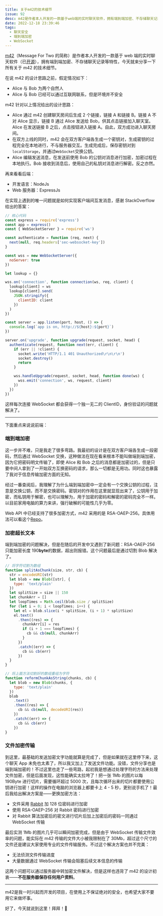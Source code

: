 ```yaml
---
title: 关于m42的技术细节
issue: 92
desc: m42是作者本人开发的一款基于web端的实时聊天软件，拥有端到端加密、不存储聊天记录等特性，今天就来分享一下所有关于m42的技术细节。
date: 2022-12-18 23:39:46
tags:
  - 聊天安全
  - 端到端加密
  - WebSocket
---
```


[m42](https://m42.jw1.dev)（Message For Two 的简称）是作者本人开发的一款基于 web 端的实时聊天软件（已[开源](https://github.com/jw-12138/m42)），拥有端到端加密、不存储聊天记录等特性，今天就来分享一下所有关于 m42 的技术细节。

在说 m42 的设计思路之前，假定情况如下：

- Alice 与 Bob 为两个自然人
- Alice 与 Bob 已经可以通过互联网联系，但是环境并不安全

m42 针对以上情况给出的设计思路：

- Alice 通过 m42 创建聊天房间后生成 2 个链接，链接 A 和链接 B。链接 A 不对 Alice 显示，链接 B 通过 Alice 发送给 Bob，供其点击链接加入聊天室。Alice 在发送链接 B 之后，点击按钮进入链接 A。自此，双方成功进入聊天房间。
- 在双方上线的同时，m42 会在双方客户端各生成一个密钥对，生成密钥的过程完全在本地进行，不与服务器交互。生成完成后，保存密钥对到`localStorage`，并通过`WebSocket`交换公钥。
- Alice 编辑发送消息，在发送前使用 Bob 的公钥对消息进行加密，加密过程在本地执行。Bob 接收到消息后，使用自己的私钥对消息进行解密。反之亦然。

再来看看后端：

- 开发语言：NodeJs
- Web 服务器：ExpressJs

在实现上遇到的唯一问题就是如何实现客户端间互发消息，感谢 StackOverflow 给出的答案：

```javascript
// 核心代码
const express = require('express')
const app = express()
const { WebSocketServer } = require('ws')

const authenticate = function (req, next) {
  next(null, req.headers['sec-websocket-key'])
}

const wss = new WebSocketServer({
  noServer: true
})

let lookup = {}

wss.on('connection', function connection(ws, req, client) {
  lookup[client] = ws
  lookup[client].send(
    JSON.stringify({
      clientID: client
    })
  )
})

const server = app.listen(port, host, () => {
  console.log(`app is on, http://${host}:${port}`)
})

server.on('upgrade', function upgrade(request, socket, head) {
  authenticate(request, function next(err, client) {
    if (err || !client) {
      socket.write('HTTP/1.1 401 Unauthorized\r\n\r\n')
      socket.destroy()
      return
    }

    wss.handleUpgrade(request, socket, head, function done(ws) {
      wss.emit('connection', ws, request, client)
    })
  })
})
```

这样每次连接 WebSocket 都会获得一个独一无二的 ClientID，身份验证的问题就解决了。

---

下面重点来说说前端：

### 端到端加密

这一步并不难，只是我走了很多弯路。我最初的设计是在双方客户端各生成一段密码，然后通过 WebSocket 交换，这种做法在现在看来根本不能叫做端到端加密，因为它把密码明文传输了，即使 Alice 和 Bob 之后的消息都是加密过的，但是只要中间人拿到了一开始双方互换密码的请求，那么一切都是无用功。同时这也暴露了我对于信息传输加密方面的无知。

经过一番查阅后，我理解了为什么端到端加密中一定会有一个交换公钥的过程，注意是交换公钥，而不是交换密码。密钥对的作用在这里就显现出来了，公钥用于加密，而私钥用于解密，也可以理解为，用于加密的密码和解密的密码完全不一样。以目前家用电脑的算力来讲，强行破解的可能性几乎为零。

Web API 中已经支持了很多加密方式，m42 采用的是 RSA-OAEP-256。具体用法可以看这个[Repo](https://github.com/diafygi/webcrypto-examples)。

### 加密超长文本

端到端加密的问题解决，但是在随后的开发中又遇到了新问题：RSA-OAEP-256 只能加密长度 190**byte**的数据，超出则报错。这个问题最后是通过切割 Blob 解决了。

```javascript
// 将字符切割为数组
function splitAsChunk(size, str, cb) {
  str = encodeURI(str)
  let blob = new Blob([str], {
    type: 'text/plain'
  })
  let splitSize = size || 150
  let chunkArr = []
  let loopTimes = Math.ceil(blob.size / splitSize)
  for (let i = 0; i < loopTimes; i++) {
    let el = blob.slice(i * splitSize, (i + 1) * splitSize)
    el.text()
      .then((res) => {
        chunkArr[i] = res
        if (i + 1 === loopTimes) {
          cb && cb(null, chunkArr)
        }
      })
      .catch((err) => {
        cb && cb(err)
      })
  }
}

// 将上面方法切割好的数组重组为字符
function reformChunkAsString(chunks, cb) {
  let blob = new Blob(chunks, {
    type: 'text/plain'
  })
  blob
    .text()
    .then((res) => {
      cb && cb(null, decodeURI(res))
    })
    .catch((err) => {
      cb && cb(err)
    })
}
```

### 文件加密传输

到这里，最基础的发送加密文字功能就算是完成了，但是如果就在这里停下来，这个聊天 App 未免也太素了，所以我又加上了发送文件功能。没错，文件分享也是端到端加密的！不过这里也走了一些弯路，起初我是想通过处理字符的方法来处理文件加密，但是后面发现，这性能确实太拉垮了！把一张 1Mb 的图片以每 190Byte 进行切片，需要循环超过 5000 次，且每次循环出来的切片都要使用公钥进行加密！这样的操作在电脑的浏览器上都要卡上 4 - 5 秒，更别说手机了！最后我给出解决方案是——更换加密方法：

- 文件采用 [Rabbit](<https://en.wikipedia.org/wiki/Rabbit_(cipher)>) 加 128 位密码进行加密
- 使用 RSA-OAEP-256 对 Rabbit 密码进行加密
- 对 Rabbit 算法加密后的密文进行切片后加上加密后的密码一同通过 WebSocket 传输

最后实测 1Mb 的图片几乎可以瞬间加密完成，但是由于 WebSocket 传输文件效率的问题，能实际在 m42 传输的文件大小被我限制在了 30Mb，超过这个尺寸的文件还是建议大家使用专业的文件传输服务。不过这个解决方案也并不完美：

- 无法侦测文件传输进度
- 大量数据通过 WebSocket 传输会阻塞后续文本信息的传输

这两个问题可以通过服务器中转加密文件解决，但是这样也违背了 m42 的设计初衷——**不在服务器保存任何用户资料**。

---

m42是我一时兴起而开发的项目，在使用上不保证绝对的安全，也希望大家不要用它来做坏事。

好了，今天就说到这里！拜拜！👋
